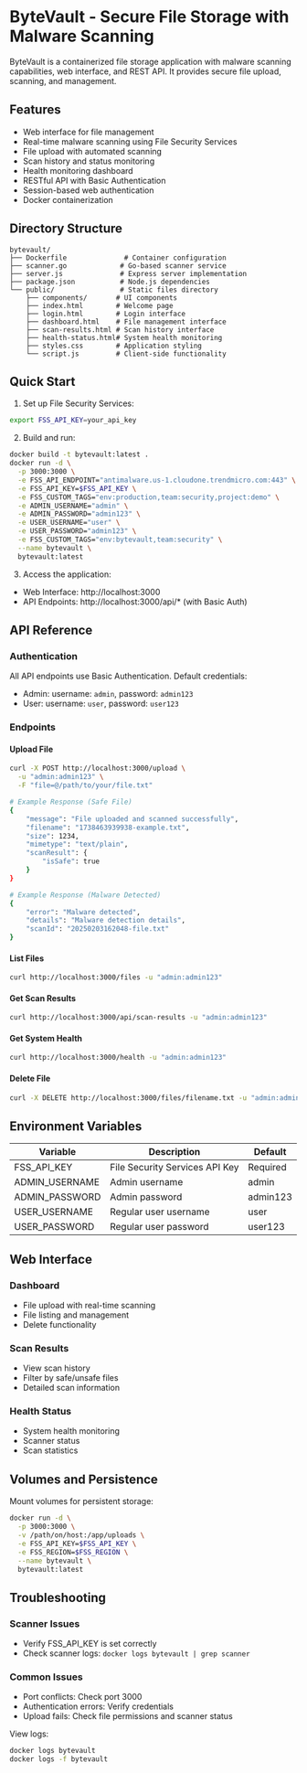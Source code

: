 # ByteVault - Secure File Storage with Malware Scanning

ByteVault is a containerized file storage application with malware scanning capabilities, web interface, and REST API. It provides secure file upload, scanning, and management.

## Features
- Web interface for file management
- Real-time malware scanning using File Security Services
- File upload with automated scanning
- Scan history and status monitoring
- Health monitoring dashboard
- RESTful API with Basic Authentication
- Session-based web authentication
- Docker containerization

## Directory Structure
```
bytevault/
├── Dockerfile              # Container configuration
├── scanner.go             # Go-based scanner service
├── server.js              # Express server implementation
├── package.json           # Node.js dependencies
└── public/                # Static files directory
    ├── components/       # UI components
    ├── index.html        # Welcome page
    ├── login.html        # Login interface
    ├── dashboard.html    # File management interface
    ├── scan-results.html # Scan history interface
    ├── health-status.html# System health monitoring
    ├── styles.css        # Application styling
    └── script.js         # Client-side functionality
```

## Quick Start

1. Set up File Security Services:
```bash
export FSS_API_KEY=your_api_key
```

2. Build and run:
```bash
docker build -t bytevault:latest .
docker run -d \
  -p 3000:3000 \
  -e FSS_API_ENDPOINT="antimalware.us-1.cloudone.trendmicro.com:443" \
  -e FSS_API_KEY=$FSS_API_KEY \
  -e FSS_CUSTOM_TAGS="env:production,team:security,project:demo" \
  -e ADMIN_USERNAME="admin" \
  -e ADMIN_PASSWORD="admin123" \
  -e USER_USERNAME="user" \
  -e USER_PASSWORD="admin123" \
  -e FSS_CUSTOM_TAGS="env:bytevault,team:security" \
  --name bytevault \
  bytevault:latest
```

3. Access the application:
- Web Interface: http://localhost:3000
- API Endpoints: http://localhost:3000/api/* (with Basic Auth)

## API Reference

### Authentication
All API endpoints use Basic Authentication. Default credentials:
- Admin: username: `admin`, password: `admin123`
- User: username: `user`, password: `user123`

### Endpoints

#### Upload File
```bash
curl -X POST http://localhost:3000/upload \
  -u "admin:admin123" \
  -F "file=@/path/to/your/file.txt"

# Example Response (Safe File)
{
    "message": "File uploaded and scanned successfully",
    "filename": "1738463939938-example.txt",
    "size": 1234,
    "mimetype": "text/plain",
    "scanResult": {
        "isSafe": true
    }
}

# Example Response (Malware Detected)
{
    "error": "Malware detected",
    "details": "Malware detection details",
    "scanId": "20250203162048-file.txt"
}
```

#### List Files
```bash
curl http://localhost:3000/files -u "admin:admin123"
```

#### Get Scan Results
```bash
curl http://localhost:3000/api/scan-results -u "admin:admin123"
```

#### Get System Health
```bash
curl http://localhost:3000/health -u "admin:admin123"
```

#### Delete File
```bash
curl -X DELETE http://localhost:3000/files/filename.txt -u "admin:admin123"
```

## Environment Variables

| Variable | Description | Default |
|----------|-------------|---------|
| FSS_API_KEY | File Security Services API Key | Required |
| ADMIN_USERNAME | Admin username | admin |
| ADMIN_PASSWORD | Admin password | admin123 |
| USER_USERNAME | Regular user username | user |
| USER_PASSWORD | Regular user password | user123 |

## Web Interface

### Dashboard
- File upload with real-time scanning
- File listing and management
- Delete functionality

### Scan Results
- View scan history
- Filter by safe/unsafe files
- Detailed scan information

### Health Status
- System health monitoring
- Scanner status
- Scan statistics

## Volumes and Persistence

Mount volumes for persistent storage:
```bash
docker run -d \
  -p 3000:3000 \
  -v /path/on/host:/app/uploads \
  -e FSS_API_KEY=$FSS_API_KEY \
  -e FSS_REGION=$FSS_REGION \
  --name bytevault \
  bytevault:latest
```

## Troubleshooting

### Scanner Issues
- Verify FSS_API_KEY is set correctly
- Check scanner logs: `docker logs bytevault | grep scanner`

### Common Issues
- Port conflicts: Check port 3000
- Authentication errors: Verify credentials
- Upload fails: Check file permissions and scanner status

View logs:
```bash
docker logs bytevault
docker logs -f bytevault
```
